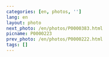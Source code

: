 ```yaml
---
categories: [en, photos, '']
lang: en
layout: photo
next_photo: /en/photos/P0000383.html
picname: P0000223
prev_photo: /en/photos/P0000222.html
tags: []
---
```


